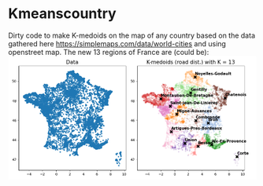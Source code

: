 # Kmeanscountry
Dirty code to make K-medoids on the map of any country based on the data gathered here https://simplemaps.com/data/world-cities and using openstreet map. The new 13 regions of France are (could be):
![](./figures/kmedoids_shortest_path_13.png)
